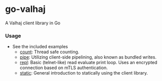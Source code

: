 # go-valhaj
A Valhaj client library in Go

### Usage
* See the included examples
    * [count](cmd/count): Thread safe counting.
    * [pipe](cmd/pipe): Utilizing client-side pipelining, also known as bundled writes.
    * [repl](cmd/repl): Basic (telnet-like) read evaluate print loop. Uses an encrypted connection based on mTLS authentication.
    * [static](cmd/static): General introduction to statically using the client library.
